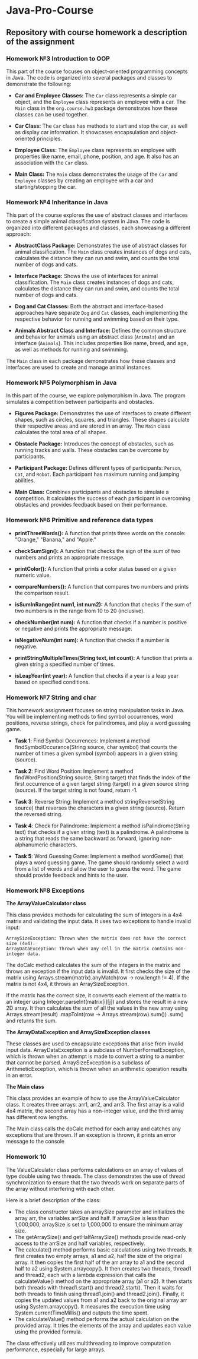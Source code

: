 # Java-Pro-Course
## Repository with course homework a description of the assignment

### Homework №3 Introduction to OOP
This part of the course focuses on object-oriented programming concepts in Java. The code is organized into several packages and classes to demonstrate the following:

- **Car and Employee Classes:** The `Car` class represents a simple car object, and the `Employee` class represents an employee with a car. The `Main` class in the `org.course.hw3` package demonstrates how these classes can be used together.

- **Car Class:** The `Car` class has methods to start and stop the car, as well as display car information. It showcases encapsulation and object-oriented principles.

- **Employee Class:** The `Employee` class represents an employee with properties like name, email, phone, position, and age. It also has an association with the `Car` class.

- **Main Class:** The `Main` class demonstrates the usage of the `Car` and `Employee` classes by creating an employee with a car and starting/stopping the car.



### Homework №4 Inheritance in Java
This part of the course explores the use of abstract classes and interfaces to create a simple animal classification system in Java. The code is organized into different packages and classes, each showcasing a different approach:

- **AbstractClass Package:** Demonstrates the use of abstract classes for animal classification. The `Main` class creates instances of dogs and cats, calculates the distance they can run and swim, and counts the total number of dogs and cats.

- **Interface Package:** Shows the use of interfaces for animal classification. The `Main` class creates instances of dogs and cats, calculates the distance they can run and swim, and counts the total number of dogs and cats.

- **Dog and Cat Classes:** Both the abstract and interface-based approaches have separate `Dog` and `Cat` classes, each implementing the respective behavior for running and swimming based on their type.

- **Animals Abstract Class and Interface:** Defines the common structure and behavior for animals using an abstract class (`Animals`) and an interface (`Animals`). This includes properties like name, breed, and age, as well as methods for running and swimming.

The `Main` class in each package demonstrates how these classes and interfaces are used to create and manage animal instances.

### Homework №5 Polymorphism in Java
In this part of the course, we explore polymorphism in Java. The program simulates a competition between participants and obstacles.

- **Figures Package:** Demonstrates the use of interfaces to create different shapes, such as circles, squares, and triangles. These shapes calculate their respective areas and are stored in an array. The `Main` class calculates the total area of all shapes.

- **Obstacle Package:** Introduces the concept of obstacles, such as running tracks and walls. These obstacles can be overcome by participants.

- **Participant Package:** Defines different types of participants: `Person`, `Cat`, and `Robot`. Each participant has maximum running and jumping abilities.

- **Main Class:** Combines participants and obstacles to simulate a competition. It calculates the success of each participant in overcoming obstacles and provides feedback based on their performance.

### Homework №6 Primitive and reference data types
- **printThreeWords():** A function that prints three words on the console: "Orange," "Banana," and "Apple."

- **checkSumSign():** A function that checks the sign of the sum of two numbers and prints an appropriate message.

- **printColor():** A function that prints a color status based on a given numeric value.

- **compareNumbers():** A function that compares two numbers and prints the comparison result.

- **isSumInRange(int num1, int num2):** A function that checks if the sum of two numbers is in the range from 10 to 20 (inclusive).

- **checkNumber(int num):** A function that checks if a number is positive or negative and prints the appropriate message.

- **isNegativeNum(int num):** A function that checks if a number is negative.

- **printStringMultipleTimes(String text, int count):** A function that prints a given string a specified number of times.

- **isLeapYear(int year):** A function that checks if a year is a leap year based on specified conditions.


### Homework №7 String and char

This homework assignment focuses on string manipulation tasks in Java. You will be implementing methods to find symbol occurrences, word positions, reverse strings, check for palindromes, and play a word guessing game.

- **Task 1**: Find Symbol Occurrences: Implement a method findSymbolOccurance(String source, char symbol) that counts the number of times a given symbol (symbol) appears in a given string (source).

- **Task 2**: Find Word Position: Implement a method findWordPosition(String source, String target) that finds the index of the first occurrence of a given target string (target) in a given source string (source). If the target string is not found, return -1.

- **Task 3**: Reverse String: Implement a method stringReverse(String source) that reverses the characters in a given string (source). Return the reversed string.

- **Task 4**: Check for Palindrome: Implement a method isPalindrome(String text) that checks if a given string (text) is a palindrome. A palindrome is a string that reads the same backward as forward, ignoring non-alphanumeric characters.

- **Task 5**: Word Guessing Game: Implement a method wordGame() that plays a word guessing game. The game should randomly select a word from a list of words and allow the user to guess the word. The game should provide feedback and hints to the user.


### Homework №8 Exceptions

**The ArrayValueCalculator class**

This class provides methods for calculating the sum of integers in a 4x4 matrix and validating the input data. It uses two exceptions to handle invalid input:

    ArraySizeException: Thrown when the matrix does not have the correct size (4x4).
    ArrayDataException: Thrown when any cell in the matrix contains non-integer data.

The doCalc method calculates the sum of the integers in the matrix and throws an exception if the input data is invalid. It first checks the size of the matrix using Arrays.stream(matrix).anyMatch(row -> row.length != 4). If the matrix is not 4x4, it throws an ArraySizeException.

If the matrix has the correct size, it converts each element of the matrix to an integer using Integer.parseInt(matrix[i][j]) and stores the result in a new 2D array. It then calculates the sum of all the values in the new array using Arrays.stream(result) .mapToInt(row -> Arrays.stream(row).sum()) .sum() and returns the sum.

**The ArrayDataException and ArraySizeException classes**

These classes are used to encapsulate exceptions that arise from invalid input data. ArrayDataException is a subclass of NumberFormatException, which is thrown when an attempt is made to convert a string to a number that cannot be parsed. ArraySizeException is a subclass of ArithmeticException, which is thrown when an arithmetic operation results in an error.

**The Main class**

This class provides an example of how to use the ArrayValueCalculator class. It creates three arrays: arr1, arr2, and arr3. The first array is a valid 4x4 matrix, the second array has a non-integer value, and the third array has different row lengths.

The Main class calls the doCalc method for each array and catches any exceptions that are thrown. If an exception is thrown, it prints an error message to the console

### Homework 10 
The ValueCalculator class performs calculations on an array of values of type double using two threads. The class demonstrates the use of thread synchronization to ensure that the two threads work on separate parts of the array without interfering with each other.

Here is a brief description of the class:

- The class constructor takes an arraySize parameter and initializes the array arr, the variables arrSize and half. If arraySize is less than 1,000,000, arraySize is set to 1,000,000 to ensure the minimum array size.
- The getArraySize() and getHalfArraySize() methods provide read-only access to the arrSize and half variables, respectively.
- The calculate() method performs basic calculations using two threads. It first creates two empty arrays, a1 and a2, half the size of the original array. It then copies the first half of the arr array to a1 and the second half to a2 using System.arraycopy(). It then creates two threads, thread1 and thread2, each with a lambda expression that calls the calculateValue() method on the appropriate array (a1 or a2). It then starts both threads with thread1.start() and thread2.start(). Then it waits for both threads to finish using thread1.join() and thread2.join(). Finally, it copies the updated values from a1 and a2 back to the original array arr using System.arraycopy(). It measures the execution time using System.currentTimeMillis() and outputs the time spent.
- The calculateValue() method performs the actual calculation on the provided array. It tries the elements of the array and updates each value using the provided formula.

The class effectively utilizes multithreading to improve computation performance, especially for large arrays.   